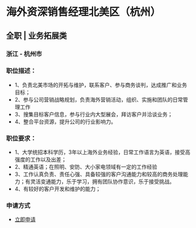 
# 海外资深销售经理北美区（杭州）
## 全职  |  业务拓展类
### 浙江 - 杭州市

### 职位描述：
- 1、负责北美市场的开拓与维护，联系客户、参与商务谈判，达成推广和业务目标；
- 2、参与公司营销战略规划，负责海外营销活动，组织、实施和团队的日常管理工作
- 3、搜集目标客户信息，参与行业内大型展会，拜访客户并洽谈业务；
- 4、整合平台资源，提升公司的行业影响力。

### 职位要求：
- 1、大学统招本科学历，3年以上海外业务经验，日常工作语言为英语，接受高强度的工作以及出差；
- 2、精通英语；在照明、安防、大小家电领域有一定的工作经验
- 3、工作认真负责、责任心强、具备较强的客户沟通能力和较高的商务处理能力；有灵活变通能力，乐于学习，拥有团队协作意识，乐于接受挑战。
- 4、有较好的客户开发和维护的能力；
### 申请方式
- <a href="mailto:hr@tuya.com?subject=求职简历-海外资深销售经理北美区（杭州）-来自GitHub">立即申请</a>
